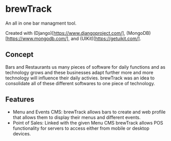 # brewTrack
An all in one bar managment tool.

Created with (Django)[https://www.djangoproject.com/], (MongoDB)[https://www.mongodb.com/], and (UIKit)[https://getuikit.com/]. 

## Concept
Bars and Restaurants us many pieces of software for daily functions and as technology grows and these businesses adapt further more and more technology will influence their daily activies. brewTrack was an idea to consolidate all of these different softwares to one piece of technology. 

## Features
- Menu and Events CMS: brewTrack allows bars to create and web profile that allows them to display their menus and different events. 
- Point of Sales: Linked with the given Menu CMS brewTrack allows POS functionality for servers to access either from mobile or desktop devices. 
